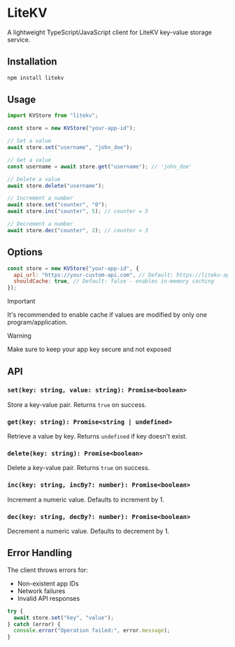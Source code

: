 # LiteKV

A lightweight TypeScript/JavaScript client for LiteKV key-value storage service.

## Installation

```bash
npm install litekv
```

## Usage

```javascript
import KVStore from "litekv";

const store = new KVStore("your-app-id");

// Set a value
await store.set("username", "john_doe");

// Get a value
const username = await store.get("username"); // 'john_doe'

// Delete a value
await store.delete("username");

// Increment a number
await store.set("counter", "0");
await store.inc("counter", 5); // counter = 5

// Decrement a number
await store.dec("counter", 2); // counter = 3
```

## Options

```javascript
const store = new KVStore("your-app-id", {
  api_url: "https://your-custom-api.com", // Default: https://litekv-api.onrender.com
  shouldCache: true, // Default: false - enables in-memory caching
});
```

> [!Important]
> It's recommended to enable cache if values are modified by only one program/application.

> [!Warning]
> Make sure to keep your app key secure and not exposed


## API

### `set(key: string, value: string): Promise<boolean>`

Store a key-value pair. Returns `true` on success.

### `get(key: string): Promise<string | undefined>`

Retrieve a value by key. Returns `undefined` if key doesn't exist.

### `delete(key: string): Promise<boolean>`

Delete a key-value pair. Returns `true` on success.

### `inc(key: string, incBy?: number): Promise<boolean>`

Increment a numeric value. Defaults to increment by 1.

### `dec(key: string, decBy?: number): Promise<boolean>`

Decrement a numeric value. Defaults to decrement by 1.

## Error Handling

The client throws errors for:

- Non-existent app IDs
- Network failures
- Invalid API responses

```javascript
try {
  await store.set("key", "value");
} catch (error) {
  console.error("Operation failed:", error.message);
}
```
